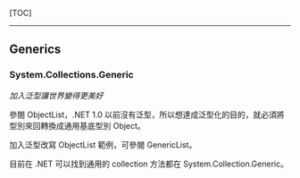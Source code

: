 [TOC]

---

## Generics

### System.Collections.Generic

*加入泛型讓世界變得更美好*

參閱 ObjectList，.NET 1.0 以前沒有泛型，所以想達成泛型化的目的，就必須將型別來回轉換成通用基底型別 Object。

加入泛型改寫 ObjectList 範例，可參閱 GenericList<T>。

目前在 .NET 可以找到通用的 collection 方法都在 System.Collection.Generic。

